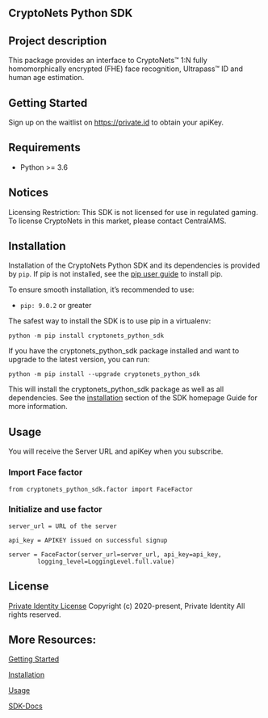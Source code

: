 ## CryptoNets Python SDK

## Project description

This package provides an interface to CryptoNets™ 1:N fully homomorphically encrypted (FHE) face recognition, Ultrapass™ ID and human age estimation. 


## Getting Started

Sign up on the waitlist on https://private.id to obtain your apiKey.

## Requirements

- Python >= 3.6

## Notices

Licensing Restriction: This SDK is not licensed for use in regulated gaming. To license CryptoNets in this market, please contact CentralAMS.

## Installation

Installation of the CryptoNets Python SDK and its dependencies is provided by `pip`. 
If pip is not installed, see the [pip user guide](https://pip.pypa.io/en/stable/installing/ "pip User Guide") to install pip.

To ensure smooth installation, it’s recommended to use:

- `pip: 9.0.2` or greater

The safest way to install the SDK is to use pip in a virtualenv:

```
python -m pip install cryptonets_python_sdk
```

If you have the cryptonets_python_sdk package installed and want to upgrade to the latest version, you can run:
```
python -m pip install --upgrade cryptonets_python_sdk
```

This will install the cryptonets_python_sdk package as well as all dependencies.
See the [installation](https://privid-sdk.s3.us-east-2.amazonaws.com/cryptonets-python-sdk/installation.html) section of the SDK homepage Guide for more information.

## Usage

You will receive the Server URL and apiKey when you subscribe.

### Import Face factor
`from cryptonets_python_sdk.factor import FaceFactor`

### Initialize and use factor

```
server_url = URL of the server

api_key = APIKEY issued on successful signup

server = FaceFactor(server_url=server_url, api_key=api_key,
        logging_level=LoggingLevel.full.value)
```


## License

[Private Identity License](https://github.com/openinfer/PrivateIdentity/blob/e19cb4870048f14e04a6be99d3cab78f4d8c6360/images/AWS%20EULA%20Template%20(2020.11.20)%20(Private%20Identity).pdf)
Copyright (c) 2020-present, Private Identity All rights reserved.

## More Resources:

[Getting Started](https://privid-sdk.s3.us-east-2.amazonaws.com/cryptonets-python-sdk/index.html#getting-started)

[Installation](https://privid-sdk.s3.us-east-2.amazonaws.com/cryptonets-python-sdk/installation.html)

[Usage](https://privid-sdk.s3.us-east-2.amazonaws.com/cryptonets-python-sdk/usage.html)

[SDK-Docs](https://privid-sdk.s3.us-east-2.amazonaws.com/cryptonets-python-sdk/Factor/Face.html#cryptonets_python_sdk.factor.FaceFactor)
